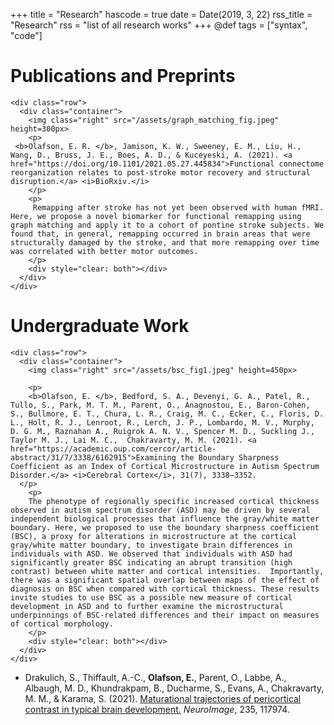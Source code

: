 +++
title = "Research"
hascode = true
date = Date(2019, 3, 22)
rss_title = "Research"
rss = "list of all research works"
+++
@def tags = ["syntax", "code"]


# Publications and Preprints

~~~
<div class="row">
  <div class="container">
    <img class="right" src="/assets/graph_matching_fig.jpeg" height=300px>
    <p>
 <b>Olafson, E. R. </b>, Jamison, K. W., Sweeney, E. M., Liu, H., Wang, D., Bruss, J. E., Boes, A. D., & Kuceyeski, A. (2021). <a href="https://doi.org/10.1101/2021.05.27.445834">Functional connectome reorganization relates to post-stroke motor recovery and structural disruption.</a> <i>BioRxiv.</i>
    </p>
    <p>
     Remapping after stroke has not yet been observed with human fMRI. Here, we propose a novel biomarker for functional remapping using graph matching and apply it to a cohort of pontine stroke subjects. We found that, in general, remapping occurred in brain areas that were structurally damaged by the stroke, and that more remapping over time was correlated with better motor outcomes. 
    </p>
    <div style="clear: both"></div>
  </div>
</div>
~~~



# Undergraduate Work


~~~
<div class="row">
  <div class="container">
    <img class="right" src="/assets/bsc_fig1.jpeg" height=450px>

    <p>
    <b>Olafson, E. </b>, Bedford, S. A., Devenyi, G. A., Patel, R., Tullo, S., Park, M. T. M., Parent, O., Anagnostou, E., Baron-Cohen, S., Bullmore, E. T., Chura, L. R., Craig, M. C., Ecker, C., Floris, D. L., Holt, R. J., Lenroot, R., Lerch, J. P., Lombardo, M. V., Murphy, D. G. M., Raznahan A., Ruigrok A. N. V., Spencer M. D., Suckling J., Taylor M. J., Lai M. C.,  Chakravarty, M. M. (2021). <a href="https://academic.oup.com/cercor/article-abstract/31/7/3338/6162915">Examining the Boundary Sharpness Coefficient as an Index of Cortical Microstructure in Autism Spectrum Disorder.</a> <i>Cerebral Cortex</i>, 31(7), 3338–3352.
  </p>
    <p>
    The phenotype of regionally specific increased cortical thickness observed in autism spectrum disorder (ASD) may be driven by several independent biological processes that influence the gray/white matter boundary. Here, we proposed to use the boundary sharpness coefficient (BSC), a proxy for alterations in microstructure at the cortical gray/white matter boundary, to investigate brain differences in individuals with ASD. We observed that individuals with ASD had significantly greater BSC indicating an abrupt transition (high contrast) between white matter and cortical intensities.  Importantly, there was a significant spatial overlap between maps of the effect of diagnosis on BSC when compared with cortical thickness. These results invite studies to use BSC as a possible new measure of cortical development in ASD and to further examine the microstructural underpinnings of BSC-related differences and their impact on measures of cortical morphology.
    </p>
    <div style="clear: both"></div>
  </div>
</div>
~~~




* Drakulich, S., Thiffault, A.-C., **Olafson, E.**, Parent, O., Labbe, A., Albaugh, M. D., Khundrakpam, B., Ducharme, S., Evans, A., Chakravarty, M. M., & Karama, S. (2021). [Maturational trajectories of pericortical contrast in typical brain development.](https://www.sciencedirect.com/science/article/pii/S1053811921002512) _NeuroImage_, 235, 117974.


